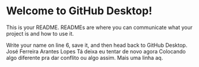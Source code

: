 # Welcome to GitHub Desktop!

This is your README. READMEs are where you can communicate what your project is and how to use it.

Write your name on line 6, save it, and then head back to GitHub Desktop.
José Ferreira Arantes Lopes
Tá deixa eu tentar de novo agora
Colocando algo diferente pra dar conflito ou algo assim.
Mais uma linha aq.
